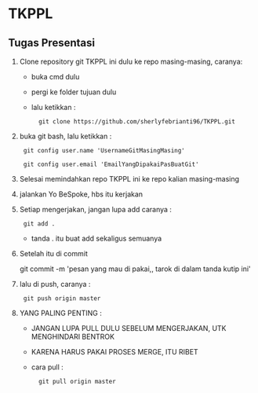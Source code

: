 TKPPL
=====

Tugas Presentasi
--------------------------------------------------------------------------------------------------------------------------------------------
1. Clone repository git TKPPL ini dulu ke repo masing-masing, caranya:
	- buka cmd dulu
	- pergi ke folder tujuan dulu
	- lalu ketikkan :
		
			git clone https://github.com/sherlyfebrianti96/TKPPL.git
		
2. buka git bash, lalu ketikkan :
	
		git config user.name 'UsernameGitMasingMasing'
	
		git config user.email 'EmailYangDipakaiPasBuatGit'
	
3. Selesai memindahkan repo TKPPL ini ke repo kalian masing-masing

4. jalankan Yo BeSpoke, hbs itu kerjakan

5. Setiap mengerjakan, jangan lupa add
	caranya :

		git add .
		
	- tanda . itu buat add sekaligus semuanya
	
6. Setelah itu di commit
	
	git commit -m 'pesan yang mau di pakai,, tarok di dalam tanda kutip ini'
	
7. lalu di push, caranya : 
	
		git push origin master

	
8. YANG PALING PENTING :
	- JANGAN LUPA PULL DULU SEBELUM MENGERJAKAN, UTK MENGHINDARI BENTROK
	- KARENA HARUS PAKAI PROSES MERGE, ITU RIBET
	
	- cara pull : 
		
			git pull origin master
		
